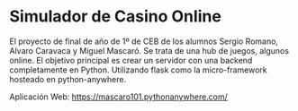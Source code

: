 # Simulador de Casino Online
El proyecto de final de año de 1º de CEB de los alumnos Sergio Romano, Alvaro Caravaca y Miguel Mascaró. Se trata de una hub de juegos, algunos online.
El objetivo principal es crear un servidor con una backend completamente en Python. Utilizando flask como la micro-framework hosteado en python-anywhere.

Aplicación Web:
https://mascaro101.pythonanywhere.com/
